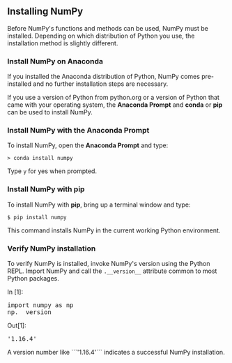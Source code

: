 
## Installing NumPy
Before NumPy's functions and methods can be used, NumPy must be installed. Depending on which distribution of Python you use, the installation method is slightly different.
### Install NumPy on Anaconda

If you installed the Anaconda distribution of Python, NumPy comes pre-installed and no further installation steps are necessary. 

If you use a version of Python from python.org or a version of Python that came with your operating system, the **Anaconda Prompt** and **conda** or **pip** can be used to install NumPy.
### Install NumPy with the Anaconda Prompt

To install NumPy, open the **Anaconda Prompt** and type:

```text
> conda install numpy
```

Type ```y``` for yes when prompted.
### Install NumPy with pip

To install NumPy with **pip**, bring up a terminal window and type:

```text
$ pip install numpy
```

This command installs NumPy in the current working Python environment.
### Verify NumPy installation

To verify NumPy is installed, invoke NumPy's version using the Python REPL. Import NumPy and call the ```.__version__``` attribute common to most Python packages.
<div class="cell border-box-sizing code_cell rendered">
<div class="input">
<div class="prompt input_prompt">In&nbsp;[1]:</div>
<div class="inner_cell">
    <div class="input_area">
<div class=" highlight hl-ipython3"><pre><span></span><span class="kn">import</span> <span class="nn">numpy</span> <span class="k">as</span> <span class="nn">np</span>
<span class="n">np</span><span class="o">.</span><span class="n">__version__</span>
</pre></div>

</div>
</div>
</div>

<div class="output_wrapper">
<div class="output">


<div class="output_area">

<div class="prompt output_prompt">Out[1]:</div>




<div class="output_text output_subarea output_execute_result">
<pre>&#39;1.16.4&#39;</pre>
</div>

</div>

</div>
</div>

</div>
A version number like ```'1.16.4'``` indicates a successful NumPy installation.
 

